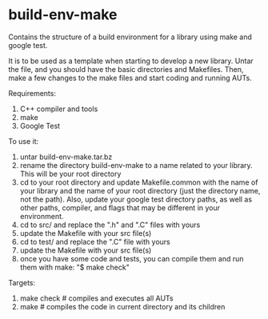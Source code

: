 # build-env-make
Contains the structure of a build environment for a library using make and google test.

It is to be used as a template when starting to develop a new library. Untar the file, and you should have the basic directories and Makefiles. Then, make a few changes to the make files and start coding and running AUTs.

Requirements:
1. C++ compiler and tools
2. make
3. Google Test

To use it:
1. untar build-env-make.tar.bz
2. rename the directory build-env-make to a name related to your library. This will be your root directory
3. cd to your root directory and update Makefile.common with the name of your library and the name of your root directory (just the directory name, not the path). Also, update your google test directory paths, as well as other paths, compiler, and flags that may be different in your environment.
4. cd to src/ and replace the ".h" and ".C" files with yours
5. update the Makefile with your src file(s)
6. cd to test/ and replace the ".C" file with yours
7. update the Makefile with your src file(s)
8. once you have some code and tests, you can compile them and run them with make: "$ make check"

Targets:
1. make check   # compiles and executes all AUTs
2. make   # compiles the code in current directory and its children
